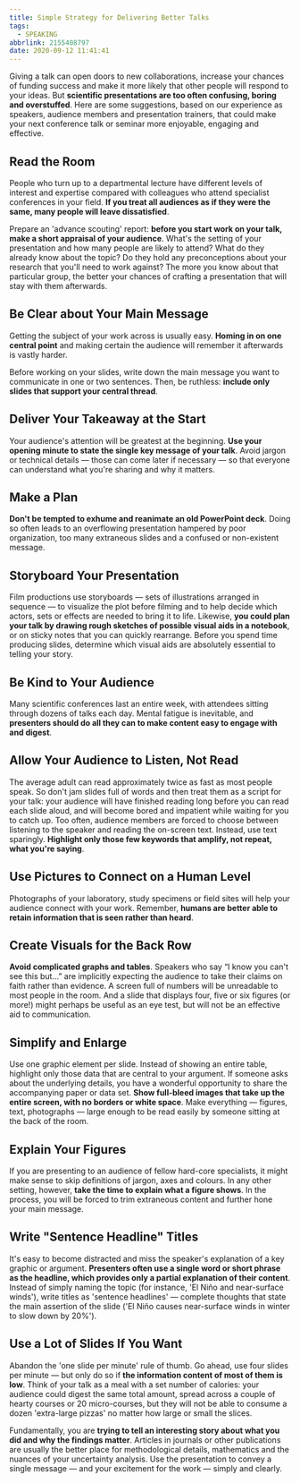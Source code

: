 ```yaml
---
title: Simple Strategy for Delivering Better Talks
tags:
  - SPEAKING
abbrlink: 2155408797
date: 2020-09-12 11:41:41
---
```

Giving a talk can open doors to new collaborations, increase your chances of funding success and make it more likely that other people will respond to your ideas. But **scientific presentations are too often confusing, boring and overstuffed**. Here are some suggestions, based on our experience as speakers, audience members and presentation trainers, that could make your next conference talk or seminar more enjoyable, engaging and effective.

## Read the Room
People who turn up to a departmental lecture have different levels of interest and expertise compared with colleagues who attend specialist conferences in your field. **If you treat all audiences as if they were the same, many people will leave dissatisfied**.

Prepare an 'advance scouting' report: **before you start work on your talk, make a short appraisal of your audience**. What's the setting of your presentation and how many people are likely to attend? What do they already know about the topic? Do they hold any preconceptions about your research that you'll need to work against? The more you know about that particular group, the better your chances of crafting a presentation that will stay with them afterwards.

## Be Clear about Your Main Message
Getting the subject of your work across is usually easy. **Homing in on one central point** and making certain the audience will remember it afterwards is vastly harder.

Before working on your slides, write down the main message you want to communicate in one or two sentences. Then, be ruthless: **include only slides that support your central thread**.
<!--more-->

## Deliver Your Takeaway at the Start
Your audience's attention will be greatest at the beginning. **Use your opening minute to state the single key message of your talk**. Avoid jargon or technical details — those can come later if necessary — so that everyone can understand what you're sharing and why it matters.

## Make a Plan
**Don't be tempted to exhume and reanimate an old PowerPoint deck**. Doing so often leads to an overflowing presentation hampered by poor organization, too many extraneous slides and a confused or non-existent message.

## Storyboard Your Presentation
Film productions use storyboards — sets of illustrations arranged in sequence — to visualize the plot before filming and to help decide which actors, sets or effects are needed to bring it to life. Likewise, **you could plan your talk by drawing rough sketches of possible visual aids in a notebook**, or on sticky notes that you can quickly rearrange. Before you spend time producing slides, determine which visual aids are absolutely essential to telling your story.

## Be Kind to Your Audience
Many scientific conferences last an entire week, with attendees sitting through dozens of talks each day. Mental fatigue is inevitable, and **presenters should do all they can to make content easy to engage with and digest**.

## Allow Your Audience to Listen, Not Read
The average adult can read approximately twice as fast as most people speak. So don't jam slides full of words and then treat them as a script for your talk: your audience will have finished reading long before you can read each slide aloud, and will become bored and impatient while waiting for you to catch up. Too often, audience members are forced to choose between listening to the speaker and reading the on-screen text. Instead, use text sparingly. **Highlight only those few keywords that amplify, not repeat, what you're saying**.

## Use Pictures to Connect on a Human Level
Photographs of your laboratory, study specimens or field sites will help your audience connect with your work. Remember, **humans are better able to retain information that is seen rather than heard**.

## Create Visuals for the Back Row
**Avoid complicated graphs and tables**. Speakers who say “I know you can't see this but...” are implicitly expecting the audience to take their claims on faith rather than evidence. A screen full of numbers will be unreadable to most people in the room. And a slide that displays four, five or six figures (or more!) might perhaps be useful as an eye test, but will not be an effective aid to communication.

## Simplify and Enlarge
Use one graphic element per slide. Instead of showing an entire table, highlight only those data that are central to your argument. If someone asks about the underlying details, you have a wonderful opportunity to share the accompanying paper or data set. **Show full-bleed images that take up the entire screen, with no borders or white space**. Make everything — figures, text, photographs — large enough to be read easily by someone sitting at the back of the room.

## Explain Your Figures
If you are presenting to an audience of fellow hard-core specialists, it might make sense to skip definitions of jargon, axes and colours. In any other setting, however, **take the time to explain what a figure shows**. In the process, you will be forced to trim extraneous content and further hone your main message.

## Write "Sentence Headline" Titles
It's easy to become distracted and miss the speaker's explanation of a key graphic or argument. **Presenters often use a single word or short phrase as the headline, which provides only a partial explanation of their content**. Instead of simply naming the topic (for instance, 'El Niño and near-surface winds'), write titles as 'sentence headlines' — complete thoughts that state the main assertion of the slide ('El Niño causes near-surface winds in winter to slow down by 20%').

## Use a Lot of Slides If You Want
Abandon the 'one slide per minute' rule of thumb. Go ahead, use four slides per minute — but only do so if **the information content of most of them is low**. Think of your talk as a meal with a set number of calories: your audience could digest the same total amount, spread across a couple of hearty courses or 20 micro-courses, but they will not be able to consume a dozen 'extra-large pizzas' no matter how large or small the slices.

Fundamentally, you are **trying to tell an interesting story about what you did and why the findings matter**. Articles in journals or other publications are usually the better place for methodological details, mathematics and the nuances of your uncertainty analysis. Use the presentation to convey a single message — and your excitement for the work — simply and clearly.
